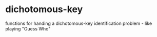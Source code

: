 # dichotomous-key
functions for handing a dichotomous-key identification problem - like playing "Guess Who"
